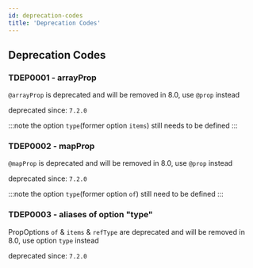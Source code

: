 ```yaml
---
id: deprecation-codes
title: 'Deprecation Codes'
---
```


## Deprecation Codes

### TDEP0001 - arrayProp

`@arrayProp` is deprecated and will be removed in 8.0, use `@prop` instead

deprecated since: `7.2.0`

:::note
the option `type`(former option `items`) still needs to be defined
:::

### TDEP0002 - mapProp

`@mapProp` is deprecated and will be removed in 8.0, use `@prop` instead

deprecated since: `7.2.0`

:::note
the option `type`(former option `of`) still need to be defined
:::

### TDEP0003 - aliases of option "type"

PropOptions `of` & `items` & `refType` are deprecated and will be removed in 8.0, use option `type` instead

deprecated since: `7.2.0`
